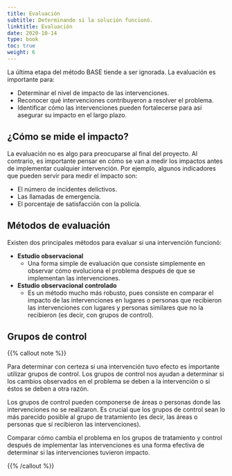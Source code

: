 ```yaml
---
title: Evaluación
subtitle: Determinando si la solución funcionó.
linktitle: Evaluación
date: 2020-10-14
type: book
toc: true
weight: 6
---
```


La última etapa del método BASE tiende a ser ignorada. La evaluación es importante para:

- Determinar el nivel de impacto de las intervenciones.
- Reconocer qué intervenciones contribuyeron a resolver el problema.
- Identificar cómo las intervenciones pueden fortalecerse para así asegurar su impacto en el largo plazo.

## ¿Cómo se mide el impacto?

La evaluación no es algo para preocuparse al final del proyecto. Al contrario, es importante pensar en cómo se van a medir los impactos antes de implementar cualquier intervención. Por ejemplo, algunos indicadores que pueden servir para medir el impacto son:

- El número de incidentes delictivos.
- Las llamadas de emergencia.
- El porcentaje de satisfacción con la policía.

## Métodos de evaluación

Existen dos principales métodos para evaluar si una intervención funcionó:

- **Estudio observacional**
	- Una forma simple de evaluación que consiste simplemente en observar cómo evoluciona el problema después de que se implementan las intervenciones.
- **Estudio observacional controlado**
	- Es un método mucho más robusto, pues consiste en comparar el impacto de las intervenciones en lugares o personas que recibieron las intervenciones con lugares y personas similares que no la recibieron (es decir, con grupos de control).

## Grupos de control

{{% callout note %}}

Para determinar con certeza si una intervención tuvo efecto es importante utilizar grupos de control. Los grupos de control nos ayudan a determinar si los cambios observados en el problema se deben a la intervención o si éstos se deben a otra razón.

Los grupos de control pueden componerse de áreas o personas donde las intervenciones no se realizaron. Es crucial que los grupos de control sean lo más parecido posible al grupo de tratamiento (es decir, las áreas o personas que sí recibieron las intervenciones).

Comparar cómo cambia el problema en los grupos de tratamiento y control después de implementar las intervenciones es una forma efectiva de determinar si las intervenciones tuvieron impacto.

{{% /callout %}}

